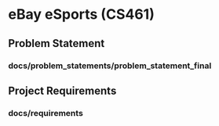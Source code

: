 # eBay eSports (CS461)

## Problem Statement 

### docs/problem_statements/problem_statement_final

## Project Requirements

### docs/requirements